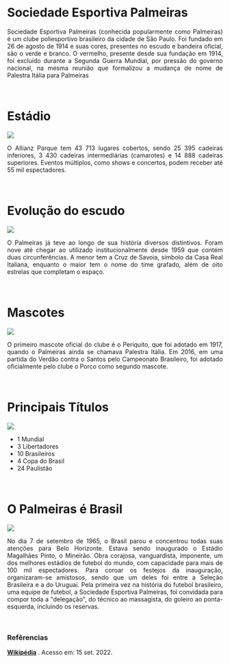 # Sociedade Esportiva Palmeiras
<p align= "justify"> Sociedade Esportiva Palmeiras (conhecida popularmente como Palmeiras) é um clube poliesportivo brasileiro da cidade de São Paulo. Foi fundado em 26 de agosto de 1914 e suas cores, presentes no escudo e bandeira oficial, são o verde e branco. O vermelho, presente desde sua fundação em 1914, foi excluído durante a Segunda Guerra Mundial, por pressão do governo nacional, na mesma reunião que formalizou a mudança de nome de Palestra Itália para Palmeiras
<p/>
<br>


# Estádio
<img src="https://ik.imagekit.io/bryan/allianz_w4EKup65u.jpg?ik-sdk-version=javascript-1.4.3&updatedAt=1663240821729">

<p align= "justify">
O Allianz Parque tem 43 713 lugares cobertos, sendo 25 395 cadeiras inferiores, 3 430 cadeiras intermediárias (camarotes) e 14 888 cadeiras superiores. Eventos múltiplos, como shows e concertos, podem receber até 55 mil espectadores.
</p>
<br>

# Evolução do escudo
<img src= "https://ik.imagekit.io/bryan/palmeiras_FqKyOOk2b.jpg?ik-sdk-version=javascript-1.4.3&updatedAt=1663213226636">

<p align= "justify">
O Palmeiras já teve ao longo de sua história diversos distintivos. Foram nove até chegar ao utilizado institucionalmente desde 1959 que contém duas circunferências. A menor tem a Cruz de Savoia, símbolo da Casa Real Italiana, enquanto o maior tem o nome do time grafado, além de oito estrelas que completam o espaço.
<p>
<br>


# Mascotes
<img src= "https://ik.imagekit.io/bryan/mascote_L4Ubt9vlf.gif?ik-sdk-version=javascript-1.4.3&updatedAt=1663240289589">

<p align= "justify">
O primeiro mascote oficial do clube é o Periquito, que foi adotado em 1917, quando o Palmeiras ainda se chamava Palestra Itália. Em 2016, em uma partida do Verdão contra o Santos pelo Campeonato Brasileiro, foi adotado oficialmente pelo clube o Porco como segundo mascote.
</p>

<br>

# Principais Títulos

<img src= "https://ik.imagekit.io/bryan/tacas_TJ_NdB8pm?ik-sdk-version=javascript-1.4.3&updatedAt=1663214015910">

 - 1 Mundial
 - 3 Libertadores
 - 10 Brasileiros
 - 4 Copa do Brasil
 - 24 Paulistão

 <br>

# O Palmeiras é Brasil
<img src="https://ik.imagekit.io/bryan/brasil_palmeiras_AR0ELOyav.webp?ik-sdk-version=javascript-1.4.3&updatedAt=1663240249981">

<p align= "justify">
No dia 7 de setembro de 1965, o Brasil parou e concentrou todas suas atenções para Belo Horizonte. Estava sendo inaugurado o Estádio Magalhães Pinto, o Mineirão. Obra corajosa, vanguardista, imponente, um dos melhores estádios de futebol do mundo, com capacidade para mais de 100 mil espectadores. Para coroar os festejos da inauguração, organizaram-se amistosos, sendo que um deles foi entre a Seleção Brasileira e a do Uruguai. Pela primeira vez na história do futebol brasileiro, uma equipe de futebol, a Sociedade Esportiva Palmeiras, foi convidada para compor toda a "delegação", do técnico ao massagista, do goleiro ao ponta-esquerda, incluindo os reservas.
</p>
<br>

### Refêrencias



[**Wikipédia**](https://pt.wikipedia.org/wiki/Sociedade_Esportiva_Palmeiras) . Acesso em: 15 set. 2022.


‌